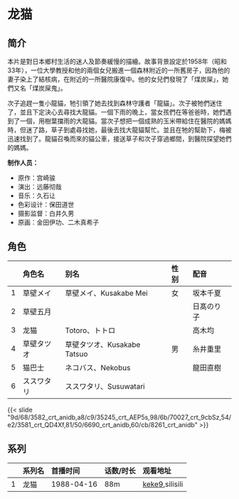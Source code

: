 # 龙猫


## 简介

本片是對日本鄉村生活的迷人及節奏緩慢的描繪。故事背景設定於1958年（昭和33年），一位大學教授和他的兩個女兒搬進一個森林附近的一所舊房子，因為他的妻子染上了結核病，在附近的一所醫院康復中。他的女兒們發現了「煤炭屎」，她們又名「煤炭屎鬼」。

次子追趕一隻小龍貓，牠引領了她去找到森林守護者「龍貓」。次子被牠們迷住了，並且下定決心去尋找大龍貓。一個下雨的晚上，當女孩們在等爸爸時，她們遇到了一個，用樹葉擋雨的大龍貓。當次子想把一個成熟的玉米帶給住在醫院的媽媽時，但迷了路，草子到處尋找她，最後去找大龍貓幫忙。並且在牠的幫助下，梅被迅速找到了。龍貓召喚而來的貓公車，接送草子和次子穿過鄉間，到醫院探望她們的媽媽。

**制作人员：**
- 原作：宫崎骏
- 演出：远藤彻哉
- 音乐：久石让
- 色彩设计：保田道世
- 摄影监督：白井久男
- 原画：金田伊功、二木真希子

## 角色

|     |   角色名   |   别名  | 性别 |  配音  |
|:--- |:------  |:----      |:---  |:--   |
| 1 | 草壁メイ | 草壁メイ、Kusakabe Mei | 女 | 坂本千夏 |
| 2 | 草壁五月 |  |  | 日髙のり子 |
| 3 | 龙猫 | Totoro、トトロ |  | 高木均 |
| 4 | 草壁タツオ | 草壁タツオ、Kusakabe Tatsuo | 男 | 糸井重里 |
| 5 | 猫巴士 | ネコバス、Nekobus |  | 龍田直樹 |
| 6 | ススワタリ | ススワタリ、Susuwatari |  |  |

{{< slide "9d/68/3582_crt_anidb,a8/c9/35245_crt_AEP5s,98/6b/70027_crt_9cbSz,54/e2/3581_crt_QD4Xf,81/50/6690_crt_anidb,60/cb/8261_crt_anidb" >}}

## 系列

|     |   系列名   |   首播时间  | 话数/时长  | 观看地址 |
|:---  |:------    |:----      |:---       |:---  |
| 1 | 龙猫 | 1988-04-16 | 88m | [keke9](https://www.keke9.app/search?k=龙猫),silisili  |



